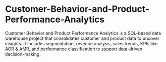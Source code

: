 # Customer-Behavior-and-Product-Performance-Analytics
Customer Behavior and Product Performance Analytics is a SQL-based data warehouse project that consolidates customer and product data to uncover insights. It includes segmentation, revenue analysis, sales trends, KPIs like AOR &amp; AMR, and performance classification to support data-driven decision-making.
